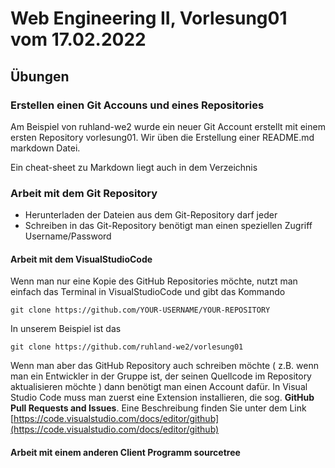 # Web Engineering II, Vorlesung01 vom 17.02.2022

## Übungen

### Erstellen einen Git Accouns und eines Repositories

Am Beispiel von ruhland-we2 wurde ein neuer Git Account erstellt mit einem ersten Repository vorlesung01.
Wir üben die Erstellung einer README.md markdown Datei.

Ein cheat-sheet zu Markdown liegt auch in dem Verzeichnis

### Arbeit mit dem Git Repository

* Herunterladen der Dateien aus dem Git-Repository darf jeder
* Schreiben in das Git-Repository benötigt man einen speziellen Zugriff Username/Password

#### Arbeit mit dem VisualStudioCode

Wenn man nur eine Kopie des GitHub Repositories möchte, nutzt man einfach das Terminal in VisualStudioCode und gibt das Kommando

```batch
git clone https://github.com/YOUR-USERNAME/YOUR-REPOSITORY
```
In unserem Beispiel ist das
```batch
git clone https://github.com/ruhland-we2/vorlesung01
```

Wenn man aber das GitHub Repository auch schreiben möchte ( z.B. wenn man ein Entwickler in der Gruppe ist, der seinen Quellcode im Repository aktualisieren möchte ) dann benötigt man einen Account dafür.
In Visual Studio Code muss man zuerst eine Extension installieren, die sog. **GitHub Pull Requests and Issues**.
Eine Beschreibung finden Sie unter dem Link [https://code.visualstudio.com/docs/editor/github](https://code.visualstudio.com/docs/editor/github)




#### Arbeit mit einem anderen Client Programm sourcetree


